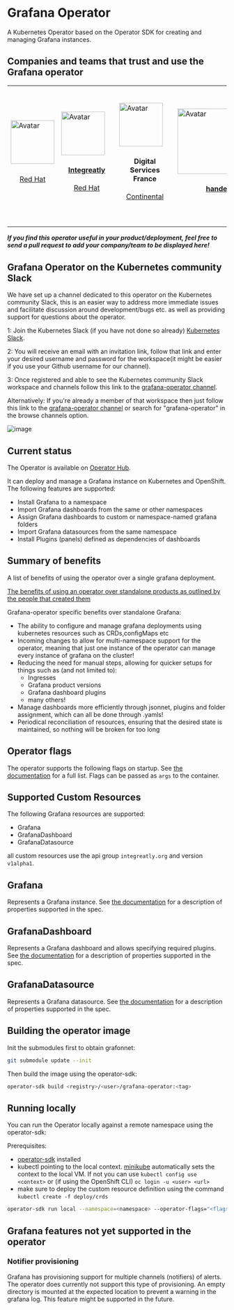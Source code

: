 # Grafana Operator

A Kubernetes Operator based on the Operator SDK for creating and managing Grafana instances.

## Companies and teams that trust and use the Grafana operator

<table class="tg">
<tbody>
  <tr>
  <td class="tg-0lax">
        <div class="card" css=>
  <img src="media/users/redhat.png" alt="Avatar" style= width=250 height=100;box-shadow: 0 4px 8px 0 rgba(0,0,0,0.2);
  transition: 0.3s;">
  <div class="container" style="text-align: center; margin: auto; padding: 2px 16px;">
    <h4><b></b></h4>
    <p><a href="https://www.redhat.com/">Red Hat</a></p>
  </div>
</div>
</td>
    <td class="tg-0lax">
        <div class="card" css=>
  <img src="media/users/integreatly.png" alt="Avatar" style=margin: auto;width="250" height="100" box-shadow: 0 4px 8px 0 rgba(0,0,0,0.2);
  transition: 0.3s;">
  <div class="container" style="text-align: center; padding: 2px 16px;">
    <h4><b><a href ="https://github.com/bentoml/integreatly-operator">Integreatly</a></b></h4>
    <p><a href="https://www.redhat.com/en/products/integration">Red Hat</a></p>
  </div>
</div>
</td>
    <td class="tg-0lax"> <div class="card" css=>
  <img src="media/users/continental.png" alt="Avatar" style="margin: auto;width="250" height="100" box-shadow: 0 4px 8px 0 rgba(0,0,0,0.2);
  transition: 0.3s;">
  <div class="container" style="text-align: center; margin: auto; padding: 2px 16px;">
    <h4><b>Digital Services France</b></h4>
    <p><a href="https://www.continental.com/">Continental</a></p>
  </div>
</div>
</td>
<td class="tg-0lax">
        <div class="card" css=>
  <img src="media/users/handelsbanken.svg" alt="Avatar" style=margin:auto; width=250; height=150; box-shadow: 0 4px 8px 0 rgba(0,0,0,0.2);
  transition: 0.3s;">
  <div class="container" style="text-align: center; margin: auto; padding: 2px 16px;">
    <h4><b><a href="https://www.handelsbanken.se/en/">handelsbanken</a></b></h4>
    <p></p>
  </div>
</div>
</td>
<td class="tg-0lax">
        <div class="card" css=>
  <img src="media/users/xenit.png" alt="Avatar" style=margin:auto; width=250; max-height=150; box-shadow: 0 4px 8px 0 rgba(0,0,0,0.2);
  transition: 0.3s;">
  <div class="container" style="text-align: center; margin: auto; padding: 2px 16px;">
    <h4><b><a href="https://xenit.se/contact/">xenit</a></b></h4>
    <p></p>
  </div>
</div>
</td>

<!-- PLACE ME HERE -->
  </tr>
</tbody>
</table>

***If you find this operator useful in your product/deployment, feel free to send a pull request to add your company/team to be displayed here!***

<!-- COPY ME -->
  <!-- <td class="tg-0lax">
        <div class="card" css=>
  <img src="media/users/integreatly.png" alt="Avatar" style="margin: auto; width:100%; height: box-shadow: 0 4px 8px 0 rgba(0,0,0,0.2);
  transition: 0.3s;">
  <div class="container" style="text-align: center; margin: auto; padding: 2px 16px;">
    <h4><b>Integreatly</b></h4>
    <p>Red Hat</p>
  </div>
</div>
</td> -->

## Grafana Operator on the Kubernetes community Slack

We have set up a channel dedicated to this operator on the Kubernetes community Slack, this is an easier way to address
more immediate issues and facilitate discussion around development/bugs etc. as well as providing support for questions
about the operator.

1: Join the Kubernetes Slack (if you have not done so already) [Kubernetes Slack](https://slack.k8s.io/).

2: You will receive an email with an invitation link, follow that link and enter your desired username and password for the workspace(it might be easier if you use your Github username for our channel).

3: Once registered and able to see the Kubernetes community Slack workspace and channels follow this link to the [grafana-operator channel](https://kubernetes.slack.com/messages/grafana-operator/ ).

Alternatively:
If you're already a member of that workspace then just follow this link to the [grafana-operator channel](https://kubernetes.slack.com/messages/grafana-operator/)
or search for "grafana-operator" in the browse channels option.

![image](https://user-images.githubusercontent.com/35736504/90978105-0b195300-e543-11ea-86ee-1825da0e3b75.png)

## Current status

The Operator is available on [Operator Hub](https://operatorhub.io/operator/grafana-operator).

It can deploy and manage a Grafana instance on Kubernetes and OpenShift. The following features are supported:

* Install Grafana to a namespace
* Import Grafana dashboards from the same or other namespaces
* Assign Grafana dashboards to custom or namespace-named grafana folders
* Import Grafana datasources from the same namespace
* Install Plugins (panels) defined as dependencies of dashboards

## Summary of benefits

A list of benefits of using the operator over a single grafana deployment.

[The benefits of using an operator over standalone products as outlined by the people that created them](https://operatorframework.io/)

Grafana-operator specific benefits over standalone Grafana:

* The ability to configure and manage grafana deployments using kubernetes resources such as CRDs,configMaps etc
* Incoming changes to allow for multi-namespace support for the operator, meaning that just one instance of the operator can manage every instance of grafana on the cluster!
* Reducing the need for manual steps, allowing for quicker setups for things such as (and not limited to):
  * Ingresses
  * Grafana product versions
  * Grafana dashboard plugins
  * many others!
* Manage dashboards more efficiently through jsonnet, plugins and folder assignment, which can all be done through .yamls!
* Periodical reconciliation of resources, ensuring that the desired state is maintained, so nothing will be broken for too long

## Operator flags

The operator supports the following flags on startup.
See [the documentation](./documentation/deploy_grafana.md) for a full list.
Flags can be passed as `args` to the container.

## Supported Custom Resources

The following Grafana resources are supported:

* Grafana
* GrafanaDashboard
* GrafanaDatasource

all custom resources use the api group `integreatly.org` and version `v1alpha1`.

## Grafana

Represents a Grafana instance. See [the documentation](./documentation/deploy_grafana.md) for a description of properties supported in the spec.

## GrafanaDashboard

Represents a Grafana dashboard and allows specifying required plugins. See [the documentation](./documentation/dashboards.md) for a description of properties supported in the spec.

## GrafanaDatasource

Represents a Grafana datasource. See [the documentation](./documentation/datasources.md) for a description of properties supported in the spec.

## Building the operator image

Init the submodules first to obtain grafonnet:

```sh
git submodule update --init
```

Then build the image using the operator-sdk:

```sh
operator-sdk build <registry>/<user>/grafana-operator:<tag>
```

## Running locally

You can run the Operator locally against a remote namespace using the operator-sdk:

Prerequisites:

* [operator-sdk](https://github.com/operator-framework/operator-sdk) installed
* kubectl pointing to the local context. [minikube](https://github.com/kubernetes/minikube) automatically sets the context to the local VM. If not you can use `kubectl config use <context>` or (if using the OpenShift CLI) `oc login -u <user> <url>`
* make sure to deploy the custom resource definition using the command ```kubectl create -f deploy/crds```

```sh
operator-sdk run local --namespace=<namespace> --operator-flags="<flags to pass>"
```

## Grafana features not yet supported in the operator

### Notifier provisioning

Grafana has provisioning support for multiple channels (notifiers) of alerts.
The operator does currently not support this type of provisioning.
An empty directory is mounted at the expected location to prevent a warning in the grafana log.
This feature might be supported in the future.
